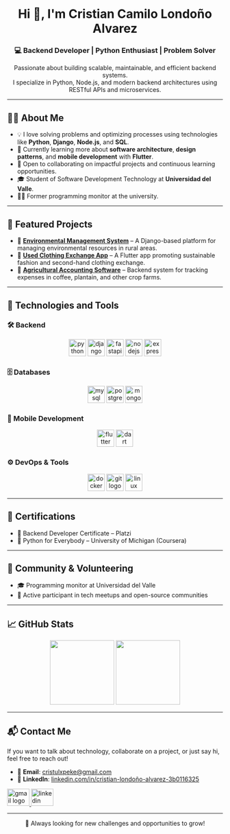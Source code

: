 <h1 align="center">Hi 👋, I'm Cristian Camilo Londoño Alvarez</h1>

<h3 align="center">💻 Backend Developer | Python Enthusiast | Problem Solver</h3>

<p align="center">
  Passionate about building scalable, maintainable, and efficient backend systems. <br>
  I specialize in Python, Node.js, and modern backend architectures using RESTful APIs and microservices.
</p>

---

## 👨‍💻 About Me

- 💡 I love solving problems and optimizing processes using technologies like **Python**, **Django**, **Node.js**, and **SQL**.
- 🌱 Currently learning more about **software architecture**, **design patterns**, and **mobile development** with **Flutter**.
- 🔎 Open to collaborating on impactful projects and continuous learning opportunities.
- 🎓 Student of Software Development Technology at **Universidad del Valle**.
- 👨‍🏫 Former programming monitor at the university.

---

## 🌟 Featured Projects

- 🚀 [**Environmental Management System**](https://github.com/CamiloLondono/tu-repo) – A Django-based platform for managing environmental resources in rural areas.
- 📱 [**Used Clothing Exchange App**](https://github.com/CamiloLondono/otro-repo) – A Flutter app promoting sustainable fashion and second-hand clothing exchange.
- 🧮 [**Agricultural Accounting Software**](https://github.com/CamiloLondono/otro-repo) – Backend system for tracking expenses in coffee, plantain, and other crop farms.

---

## 🧰 Technologies and Tools

### 🛠️ Backend
<div align="center">
  <img src="https://skillicons.dev/icons?i=py" height="40" alt="python logo" />
  <img src="https://skillicons.dev/icons?i=django" height="40" alt="django logo" />
  <img src="https://skillicons.dev/icons?i=fastapi" height="40" alt="fastapi logo" />
  <img src="https://skillicons.dev/icons?i=nodejs" height="40" alt="nodejs logo" />
  <img src="https://skillicons.dev/icons?i=express" height="40" alt="express logo" />
</div>

### 🗄️ Databases
<div align="center">
  <img src="https://skillicons.dev/icons?i=mysql" height="40" alt="mysql logo" />
  <img src="https://skillicons.dev/icons?i=postgres" height="40" alt="postgresql logo" />
  <img src="https://skillicons.dev/icons?i=mongodb" height="40" alt="mongodb logo" />
</div>

### 📱 Mobile Development
<div align="center">
  <img src="https://skillicons.dev/icons?i=flutter" height="40" alt="flutter logo" />
  <img src="https://skillicons.dev/icons?i=dart" height="40" alt="dart logo" />
</div>

### ⚙️ DevOps & Tools
<div align="center">
  <img src="https://skillicons.dev/icons?i=docker" height="40" alt="docker logo" />
  <img src="https://skillicons.dev/icons?i=git" height="40" alt="git logo" />
  <img src="https://skillicons.dev/icons?i=linux" height="40" alt="linux logo" />
</div>

---

## 🏅 Certifications

- 🥇 Backend Developer Certificate – Platzi
- 📜 Python for Everybody – University of Michigan (Coursera)

---

## 🤝 Community & Volunteering

- 🎓 Programming monitor at Universidad del Valle
- 👥 Active participant in tech meetups and open-source communities

---

## 📈 GitHub Stats

<div align="center">
  <img src="https://github-readme-stats.vercel.app/api?username=CamiloLondono&show_icons=true&theme=radical&count_private=true" height="150" />
  <img src="https://github-readme-stats.vercel.app/api/top-langs/?username=CamiloLondono&layout=compact&theme=radical" height="150" />
</div>

---

## 📬 Contact Me

<p align="left">
  If you want to talk about technology, collaborate on a project, or just say hi, feel free to reach out!
</p>

- 📩 **Email**: [cristulxpeke@gmail.com](mailto:cristulxpeke@gmail.com)  
- 🔗 **LinkedIn**: [linkedin.com/in/cristian-londoño-alvarez-3b0116325](https://linkedin.com/in/cristian-londoño-alvarez-3b0116325/)

<div align="left">
  <a href="mailto:cristulxpeke@gmail.com" target="_blank">
    <img src="https://raw.githubusercontent.com/maurodesouza/profile-readme-generator/master/src/assets/icons/social/gmail/default.svg" width="52" height="40" alt="gmail logo" />
  </a>
  <a href="https://linkedin.com/in/cristian-londoño-alvarez-3b0116325" target="_blank">
    <img src="https://raw.githubusercontent.com/maurodesouza/profile-readme-generator/master/src/assets/icons/social/linkedin/default.svg" width="52" height="40" alt="linkedin logo" />
  </a>
</div>

---

<p align="center">🚀 Always looking for new challenges and opportunities to grow!</p>
